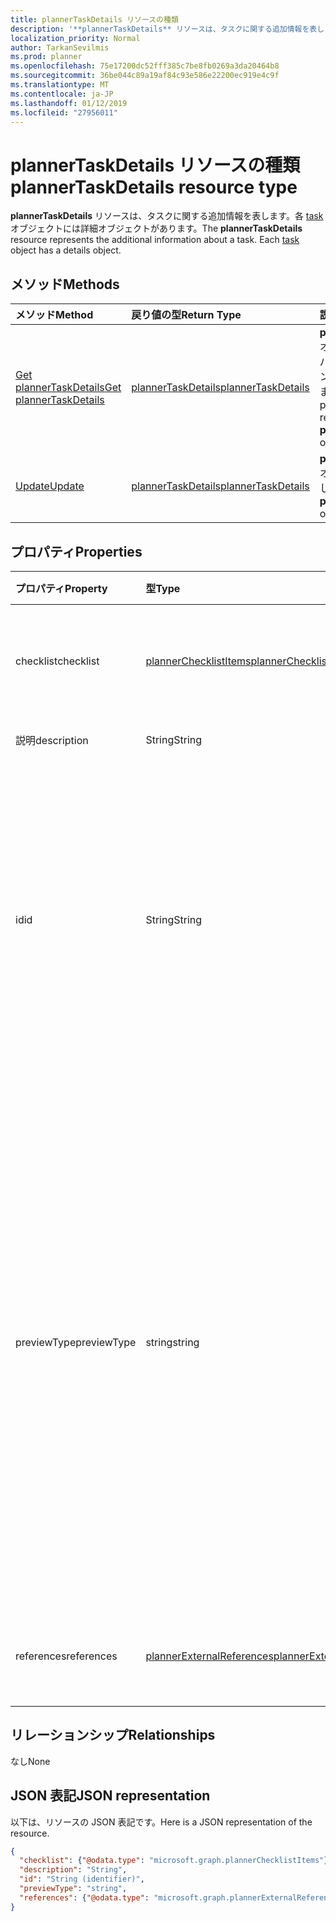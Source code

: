 ```yaml
---
title: plannerTaskDetails リソースの種類
description: '**plannerTaskDetails** リソースは、タスクに関する追加情報を表します。各 task オブジェクトには詳細オブジェクトがあります。'
localization_priority: Normal
author: TarkanSevilmis
ms.prod: planner
ms.openlocfilehash: 75e17200dc52fff385c7be8fb0269a3da20464b8
ms.sourcegitcommit: 36be044c89a19af84c93e586e22200ec919e4c9f
ms.translationtype: MT
ms.contentlocale: ja-JP
ms.lasthandoff: 01/12/2019
ms.locfileid: "27956011"
---
```

# <a name="plannertaskdetails-resource-type"></a><span data-ttu-id="b7658-104">plannerTaskDetails リソースの種類</span><span class="sxs-lookup"><span data-stu-id="b7658-104">plannerTaskDetails resource type</span></span>

<span data-ttu-id="b7658-p102">**plannerTaskDetails** リソースは、タスクに関する追加情報を表します。各 [task](plannertask.md) オブジェクトには詳細オブジェクトがあります。</span><span class="sxs-lookup"><span data-stu-id="b7658-p102">The **plannerTaskDetails** resource represents the additional information about a task. Each [task](plannertask.md) object has a details object.</span></span>


## <a name="methods"></a><span data-ttu-id="b7658-107">メソッド</span><span class="sxs-lookup"><span data-stu-id="b7658-107">Methods</span></span>

| <span data-ttu-id="b7658-108">メソッド</span><span class="sxs-lookup"><span data-stu-id="b7658-108">Method</span></span>           | <span data-ttu-id="b7658-109">戻り値の型</span><span class="sxs-lookup"><span data-stu-id="b7658-109">Return Type</span></span>    |<span data-ttu-id="b7658-110">説明</span><span class="sxs-lookup"><span data-stu-id="b7658-110">Description</span></span>|
|:---------------|:--------|:----------|
|[<span data-ttu-id="b7658-111">Get plannerTaskDetails</span><span class="sxs-lookup"><span data-stu-id="b7658-111">Get plannerTaskDetails</span></span>](../api/plannertaskdetails-get.md) | [<span data-ttu-id="b7658-112">plannerTaskDetails</span><span class="sxs-lookup"><span data-stu-id="b7658-112">plannerTaskDetails</span></span>](plannertaskdetails.md) |<span data-ttu-id="b7658-113">**plannerTaskDetails** オブジェクトのプロパティとリレーションシップを読み取ります。</span><span class="sxs-lookup"><span data-stu-id="b7658-113">Read properties and relationships of **plannerTaskDetails** object.</span></span>|
|[<span data-ttu-id="b7658-114">Update</span><span class="sxs-lookup"><span data-stu-id="b7658-114">Update</span></span>](../api/plannertaskdetails-update.md) | [<span data-ttu-id="b7658-115">plannerTaskDetails</span><span class="sxs-lookup"><span data-stu-id="b7658-115">plannerTaskDetails</span></span>](plannertaskdetails.md)    |<span data-ttu-id="b7658-116">**plannerTaskDetails** オブジェクトを更新します。</span><span class="sxs-lookup"><span data-stu-id="b7658-116">Update **plannerTaskDetails** object.</span></span> |

## <a name="properties"></a><span data-ttu-id="b7658-117">プロパティ</span><span class="sxs-lookup"><span data-stu-id="b7658-117">Properties</span></span>
| <span data-ttu-id="b7658-118">プロパティ</span><span class="sxs-lookup"><span data-stu-id="b7658-118">Property</span></span>     | <span data-ttu-id="b7658-119">型</span><span class="sxs-lookup"><span data-stu-id="b7658-119">Type</span></span>   |<span data-ttu-id="b7658-120">説明</span><span class="sxs-lookup"><span data-stu-id="b7658-120">Description</span></span>|
|:---------------|:--------|:----------|
|<span data-ttu-id="b7658-121">checklist</span><span class="sxs-lookup"><span data-stu-id="b7658-121">checklist</span></span>|[<span data-ttu-id="b7658-122">plannerChecklistItems</span><span class="sxs-lookup"><span data-stu-id="b7658-122">plannerChecklistItems</span></span>](plannerchecklistitems.md)|<span data-ttu-id="b7658-123">タスク上のチェックリスト項目のコレクション。</span><span class="sxs-lookup"><span data-stu-id="b7658-123">The collection of checklist items on the task.</span></span>|
|<span data-ttu-id="b7658-124">説明</span><span class="sxs-lookup"><span data-stu-id="b7658-124">description</span></span>|<span data-ttu-id="b7658-125">String</span><span class="sxs-lookup"><span data-stu-id="b7658-125">String</span></span>|<span data-ttu-id="b7658-126">タスクの説明</span><span class="sxs-lookup"><span data-stu-id="b7658-126">Description of the task</span></span>|
|<span data-ttu-id="b7658-127">id</span><span class="sxs-lookup"><span data-stu-id="b7658-127">id</span></span>|<span data-ttu-id="b7658-128">String</span><span class="sxs-lookup"><span data-stu-id="b7658-128">String</span></span>| <span data-ttu-id="b7658-129">読み取り専用です。</span><span class="sxs-lookup"><span data-stu-id="b7658-129">Read-only.</span></span> <span data-ttu-id="b7658-130">タスクの詳細の ID です。</span><span class="sxs-lookup"><span data-stu-id="b7658-130">ID of the task details.</span></span> <span data-ttu-id="b7658-131">28 の文字、大文字小文字を区別することをお勧めします。</span><span class="sxs-lookup"><span data-stu-id="b7658-131">It is 28 characters long and case-sensitive.</span></span> <span data-ttu-id="b7658-132">サービスの[フォーマットの検証](planner-identifiers-disclaimer.md)が行われます。</span><span class="sxs-lookup"><span data-stu-id="b7658-132">[Format validation](planner-identifiers-disclaimer.md) is done on the service.</span></span>|
|<span data-ttu-id="b7658-133">previewType</span><span class="sxs-lookup"><span data-stu-id="b7658-133">previewType</span></span>|<span data-ttu-id="b7658-134">string</span><span class="sxs-lookup"><span data-stu-id="b7658-134">string</span></span>|<span data-ttu-id="b7658-135">タスクに表示されるプレビューの種類を設定します。</span><span class="sxs-lookup"><span data-stu-id="b7658-135">This sets the type of preview that shows up on the task.</span></span> <span data-ttu-id="b7658-136">可能な値: `automatic`、 `noPreview`、 `checklist`、 `description`、 `reference`。</span><span class="sxs-lookup"><span data-stu-id="b7658-136">The possible values are: `automatic`, `noPreview`, `checklist`, `description`, `reference`.</span></span> <span data-ttu-id="b7658-137">設定すると`automatic`、タスクを表示するアプリケーションで表示されているプレビューを選択します。</span><span class="sxs-lookup"><span data-stu-id="b7658-137">When set to `automatic` the displayed preview is chosen by the app viewing the task.</span></span>|
|<span data-ttu-id="b7658-138">references</span><span class="sxs-lookup"><span data-stu-id="b7658-138">references</span></span>|[<span data-ttu-id="b7658-139">plannerExternalReferences</span><span class="sxs-lookup"><span data-stu-id="b7658-139">plannerExternalReferences</span></span>](plannerexternalreferences.md)|<span data-ttu-id="b7658-140">タスク上の参照のコレクションです。</span><span class="sxs-lookup"><span data-stu-id="b7658-140">The collection of references on the task.</span></span>|

## <a name="relationships"></a><span data-ttu-id="b7658-141">リレーションシップ</span><span class="sxs-lookup"><span data-stu-id="b7658-141">Relationships</span></span>
<span data-ttu-id="b7658-142">なし</span><span class="sxs-lookup"><span data-stu-id="b7658-142">None</span></span>


## <a name="json-representation"></a><span data-ttu-id="b7658-143">JSON 表記</span><span class="sxs-lookup"><span data-stu-id="b7658-143">JSON representation</span></span>
<span data-ttu-id="b7658-144">以下は、リソースの JSON 表記です。</span><span class="sxs-lookup"><span data-stu-id="b7658-144">Here is a JSON representation of the resource.</span></span>

<!--{
  "blockType": "resource",
  "optionalProperties": [],
  "baseType": "microsoft.graph.entity",
  "@odata.type": "microsoft.graph.plannerTaskDetails"
}-->

```json
{
  "checklist": {"@odata.type": "microsoft.graph.plannerChecklistItems"},
  "description": "String",
  "id": "String (identifier)",
  "previewType": "string",
  "references": {"@odata.type": "microsoft.graph.plannerExternalReferences"}
}

```

<!-- uuid: 8fcb5dbc-d5aa-4681-8e31-b001d5168d79
2015-10-25 14:57:30 UTC -->
<!-- {
  "type": "#page.annotation",
  "description": "plannerTaskDetails resource",
  "keywords": "",
  "section": "documentation",
  "tocPath": ""
}-->
